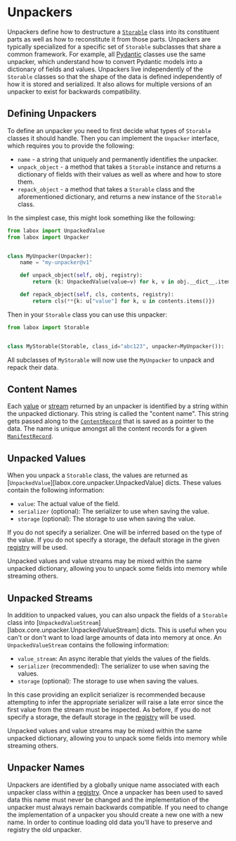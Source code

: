 # Unpackers

Unpackers define how to destructure a [`Storable`](./storables.md) class into its
constituent parts as well as how to reconstitute it from those parts. Unpackers are
typically specialized for a specific set of `Storable` subclasses that share a common
framework. For example, all [Pydantic](../integrations/pydantic.md) classes use the same
unpacker, which understand how to convert Pydantic models into a dictionary of fields
and values. Unpackers live independently of the `Storable` classes so that the shape of
the data is defined independently of how it is stored and serialized. It also allows for
multiple versions of an unpacker to exist for backwards compatibility.

## Defining Unpackers

To define an unpacker you need to first decide what types of `Storable` classes it
should handle. Then you can implement the `Unpacker` interface, which requires you to
provide the following:

-   `name` - a string that uniquely and permanently identifies the unpacker.
-   `unpack_object` - a method that takes a `Storable` instance and returns a dictionary
    of fields with their values as well as where and how to store them.
-   `repack_object` - a method that takes a `Storable` class and the aforementioned
    dictionary, and returns a new instance of the `Storable` class.

In the simplest case, this might look something like the following:

```python
from labox import UnpackedValue
from labox import Unpacker


class MyUnpacker(Unpacker):
    name = "my-unpacker@v1"

    def unpack_object(self, obj, registry):
        return {k: UnpackedValue(value=v) for k, v in obj.__dict__.items()}

    def repack_object(self, cls, contents, registry):
        return cls(**{k: u["value"] for k, u in contents.items()})
```

Then in your `Storable` class you can use this unpacker:

```python
from labox import Storable


class MyStorable(Storable, class_id="abc123", unpacker=MyUnpacker()): ...
```

All subclasses of `MyStorable` will now use the `MyUnpacker` to unpack and repack their
data.

## Content Names

Each [value](#unpacked-values) or [stream](#unpacked-streams) returned by an unpacker is
identified by a string within the unpacked dictionary. This string is called the
"content name". This string gets passed along to the
[`ContentRecord`](./database.md#content-records) that is saved as a pointer to the data.
The name is unique amongst all the content records for a given
[`ManifestRecord`](./database.md#manifest-records).

## Unpacked Values

When you unpack a `Storable` class, the values are returned as
[`UnpackedValue`][labox.core.unpacker.UnpackedValue] dicts. These values contain the
following information:

-   `value`: The actual value of the field.
-   `serializer` (optional): The serializer to use when saving the value.
-   `storage` (optional): The storage to use when saving the value.

If you do not specify a serializer. One will be inferred based on the type of the value.
If you do not specify a storage, the default storage in the given
[registry](./registry.md) will be used.

Unpacked values and value streams may be mixed within the same unpacked dictionary,
allowing you to unpack some fields into memory while streaming others.

## Unpacked Streams

In addition to unpacked values, you can also unpack the fields of a `Storable` class
into [`UnpackedValueStream`][labox.core.unpacker.UnpackedValueStream] dicts. This is
useful when you can't or don't want to load large amounts of data into memory at once.
An `UnpackedValueStream` contains the following information:

-   `value_stream`: An async iterable that yields the values of the fields.
-   `serializer` (recommended): The serializer to use when saving the values.
-   `storage` (optional): The storage to use when saving the values.

In this case providing an explicit serializer is recommended because attempting to infer
the appropriate serializer will raise a late error since the first value from the stream
must be inspected. As before, if you do not specify a storage, the default storage in
the [registry](./registry.md) will be used.

Unpacked values and value streams may be mixed within the same unpacked dictionary,
allowing you to unpack some fields into memory while streaming others.

## Unpacker Names

Unpackers are identified by a globally unique name associated with each unpacker class
within a [registry](./registry.md#adding-unpackers). Once a unpacker has been used to
saved data this name must never be changed and the implementation of the unpacker must
always remain backwards compatible. If you need to change the implementation of a
unpacker you should create a new one with a new name. In order to continue loading old
data you'll have to preserve and registry the old unpacker.
